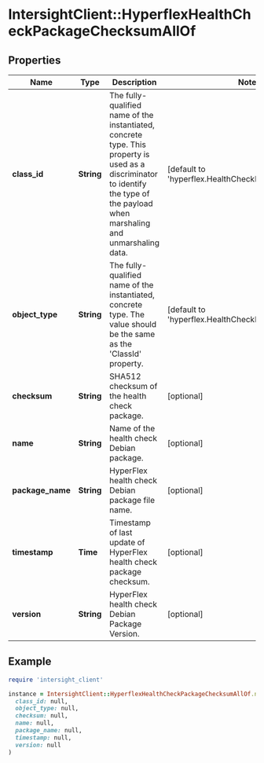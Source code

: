 # IntersightClient::HyperflexHealthCheckPackageChecksumAllOf

## Properties

| Name | Type | Description | Notes |
| ---- | ---- | ----------- | ----- |
| **class_id** | **String** | The fully-qualified name of the instantiated, concrete type. This property is used as a discriminator to identify the type of the payload when marshaling and unmarshaling data. | [default to &#39;hyperflex.HealthCheckPackageChecksum&#39;] |
| **object_type** | **String** | The fully-qualified name of the instantiated, concrete type. The value should be the same as the &#39;ClassId&#39; property. | [default to &#39;hyperflex.HealthCheckPackageChecksum&#39;] |
| **checksum** | **String** | SHA512 checksum of the health check package. | [optional] |
| **name** | **String** | Name of the health check Debian package. | [optional] |
| **package_name** | **String** | HyperFlex health check Debian package file name. | [optional] |
| **timestamp** | **Time** | Timestamp of last update of HyperFlex health check package checksum. | [optional] |
| **version** | **String** | HyperFlex health check Debian Package Version. | [optional] |

## Example

```ruby
require 'intersight_client'

instance = IntersightClient::HyperflexHealthCheckPackageChecksumAllOf.new(
  class_id: null,
  object_type: null,
  checksum: null,
  name: null,
  package_name: null,
  timestamp: null,
  version: null
)
```

